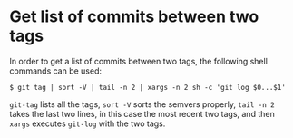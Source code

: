 # Get list of commits between two tags

In order to get a list of commits between two tags, the following shell commands
can be used:

```shell
$ git tag | sort -V | tail -n 2 | xargs -n 2 sh -c 'git log $0...$1'
```

`git-tag` lists all the tags, `sort -V` sorts the semvers properly, `tail -n 2`
takes the last two lines, in this case the most recent two tags, and then
`xargs` executes `git-log` with the two tags.
